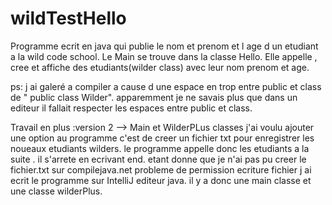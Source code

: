 # wildTestHello
Programme ecrit en java  qui publie le nom et prenom et l age d un etudiant a la wild code school.
Le Main se trouve dans la classe Hello.
Elle appelle , cree et affiche  des etudiants(wilder class) avec leur nom prenom et age.

ps: j ai galeré a compiler a cause d une espace en trop entre public et class  de " public class Wilder".
apparemment je ne savais plus que dans un editeur il fallait respecter les espaces entre public et class.

Travail en plus :version 2 -->  Main et WilderPLus classes 
j'ai voulu ajouter une option au programme c'est de creer un fichier txt pour enregistrer les noueaux etudiants
wilders.
le programme appelle donc les etudiants a la suite . il s'arrete en ecrivant end.
etant donne que je n'ai pas pu creer le fichier.txt sur compilejava.net probleme de permission ecriture fichier
j ai ecrit le programme sur IntelliJ editeur java. il y a donc une main classe et une classe wilderPlus.
